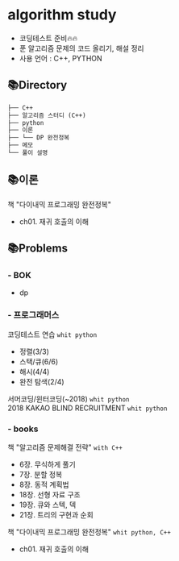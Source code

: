 # algorithm study
- 코딩테스트 준비🔥🔥
- 푼 알고리즘 문제의 코드 올리기, 해설 정리
- 사용 언어 : C++, PYTHON
  
## 📚Directory


```default
├── C++
├── 알고리즘 스터디 (C++)
├── python
├── 이론
├── └── DP 완전정복
├── 메모
└── 풀이 설명  


```




## 📚이론
책 "다이내믹 프로그래밍 완전정복"
- ch01. 재귀 호출의 이해 
  
## 📚Problems
### - BOK
- dp
  
### - 프로그래머스
코딩테스트 연습 `whit python`
- 정렬(3/3)
- 스택/큐(6/6)
- 해시(4/4)
- 완전 탐색(2/4)
   
서머코딩/윈터코딩(~2018) `whit python`  
2018 KAKAO BLIND RECRUITMENT `whit python`  
  
### - books
책 "알고리즘 문제해결 전략" `with C++` 
- 6장. 무식하게 풀기  
- 7장. 분할 정복  
- 8장. 동적 계획법  
- 18장. 선형 자료 구조  
- 19장. 큐와 스텍, 덱  
- 21장. 트리의 구현과 순회
  
책 "다이내믹 프로그래밍 완전정복" `whit python, C++`
- ch01. 재귀 호출의 이해  

